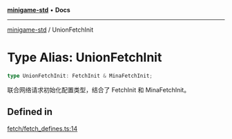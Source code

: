 [**minigame-std**](../README.md) • **Docs**

***

[minigame-std](../README.md) / UnionFetchInit

# Type Alias: UnionFetchInit

```ts
type UnionFetchInit: FetchInit & MinaFetchInit;
```

联合网络请求初始化配置类型，结合了 FetchInit 和 MinaFetchInit。

## Defined in

[fetch/fetch\_defines.ts:14](https://github.com/JiangJie/minigame-std/blob/d86e790fe8486ddfc8ce953df31d30618f403d3b/src/std/fetch/fetch_defines.ts#L14)
